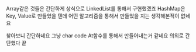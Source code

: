 
Array같은 것들은 간단하게 상식으로 LinkedList를 통해서 구현했겠죠
HashMap은 Key, Value로 만들었을 텐데 어떤 알고리즘을 통해서 만들었을 지는 생각해본적이 없네요
 
찾아보니 간단하네요 그냥 char code At함수를 통해서 만들어내는거 같네요 의외로 간단했다 끝
